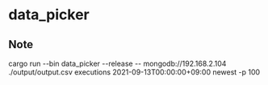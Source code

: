# data_picker 
## Note
cargo run --bin data_picker --release -- mongodb://192.168.2.104 ./output/output.csv executions 2021-09-13T00:00:00+09:00 newest -p 100
